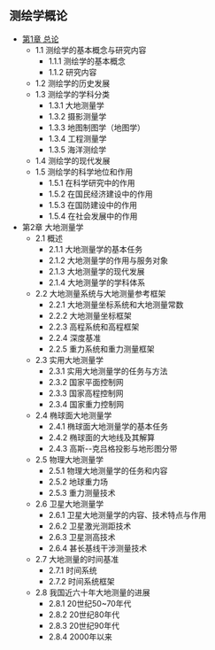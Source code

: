 ## 测绘学概论
- [第1章 总论](chapter1.md)
	- 1.1 测绘学的基本概念与研究内容
		- 1.1.1 测绘学的基本概念
		- 1.1.2 研究内容
	- 1.2 测绘学的历史发展
	- 1.3 测绘学的学科分类
		- 1.3.1 大地测量学
		- 1.3.2 摄影测量学
		- 1.3.3 地图制图学（地图学）
		- 1.3.4 工程测量学
		- 1.3.5 海洋测绘学
	- 1.4 测绘学的现代发展
	- 1.5 测绘学的科学地位和作用
		- 1.5.1 在科学研究中的作用
		- 1.5.2 在国民经济建设中的作用
		- 1.5.3 在国防建设中的作用
		- 1.5.4 在社会发展中的作用
- 第2章 大地测量学
	- 2.1 概述
		- 2.1.1 大地测量学的基本任务
		- 2.1.2 大地测量学的作用与服务对象
		- 2.1.3 大地测量学的现代发展
		- 2.1.4 大地测量学的学科体系
	- 2.2 大地测量系统与大地测量参考框架
		- 2.2.1 大地测量坐标系统和大地测量常数
		- 2.2.2 大地测量坐标框架
		- 2.2.3 高程系统和高程框架
		- 2.2.4 深度基准
		- 2.2.5 重力系统和重力测量框架
	- 2.3 实用大地测量学
		- 2.3.1 实用大地测量学的任务与方法
		- 2.3.2 国家平面控制网
		- 2.3.3 国家高程控制网
		- 2.3.4 国家重力控制网
	- 2.4 椭球面大地测量学
		- 2.4.1 椭球面大地测量学的基本任务
		- 2.4.2 椭球面的大地线及其解算
		- 2.4.3 高斯--克吕格投影与地形图分带
	- 2.5 物理大地测量学
		- 2.5.1 物理大地测量学的任务和内容
		- 2.5.2 地球重力场
		- 2.5.3 重力测量技术
	- 2.6 卫星大地测量学
		- 2.6.1 卫星大地测量学的内容、技术特点与作用
		- 2.6.2 卫星激光测距技术
		- 2.6.3 卫星测高技术
		- 2.6.4 甚长基线干涉测量技术
	- 2.7 大地测量的时间基准
		- 2.7.1 时间系统
		- 2.7.2 时间系统框架
	- 2.8 我国近六十年大地测量的进展
		- 2.8.1 20世纪50~70年代
		- 2.8.2 20世纪80年代
		- 2.8.3 20世纪90年代
		- 2.8.4 2000年以来